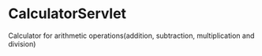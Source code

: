 # CalculatorServlet
Calculator for arithmetic operations(addition, subtraction, multiplication and division)
